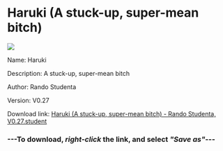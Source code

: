 # Haruki (A stuck-up, super-mean bitch)

<img src = "https://raw.githubusercontent.com/Arbiter1223/Koukou-Gurashi-Custom-Students/master/Students/Files/Haruki%20(A%20stuck-up%2C%20super-mean%20bitch).png">

Name: Haruki

Description: A stuck-up, super-mean bitch

Author: Rando Studenta

Version: V0.27

Download link: <a href="https://raw.githubusercontent.com/Arbiter1223/Koukou-Gurashi-Custom-Students/master/Students/Files/Haruki%20(A%20stuck-up%2C%20super-mean%20bitch)%20-%20Rando%20Studenta%2C%20V0.27.student">Haruki (A stuck-up, super-mean bitch) - Rando Studenta, V0.27.student</a>

### ---**To download, _right-click_ the link, and select _"Save as"_**---

